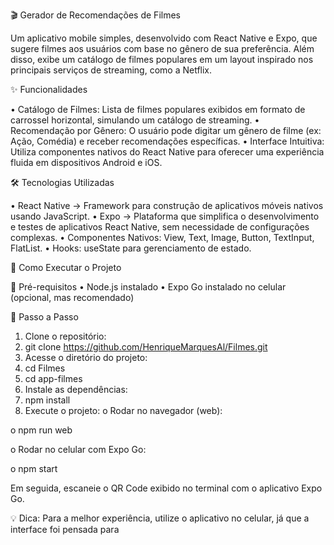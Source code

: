 🎬 Gerador de Recomendações de Filmes

Um aplicativo mobile simples, desenvolvido com React Native e Expo, que sugere filmes aos usuários com base no gênero de sua preferência. Além disso, exibe um catálogo de filmes populares em um layout inspirado nos principais serviços de streaming, como a Netflix.

✨ Funcionalidades

•	Catálogo de Filmes: Lista de filmes populares exibidos em formato de carrossel horizontal, simulando um catálogo de streaming.
•	Recomendação por Gênero: O usuário pode digitar um gênero de filme (ex: Ação, Comédia) e receber recomendações específicas.
•	Interface Intuitiva: Utiliza componentes nativos do React Native para oferecer uma experiência fluida em dispositivos Android e iOS.

🛠 Tecnologias Utilizadas

•	React Native → Framework para construção de aplicativos móveis nativos usando JavaScript.
•	Expo → Plataforma que simplifica o desenvolvimento e testes de aplicativos React Native, sem necessidade de configurações complexas.
•	Componentes Nativos: View, Text, Image, Button, TextInput, FlatList.
•	Hooks: useState para gerenciamento de estado.

🚀 Como Executar o Projeto

📌 Pré-requisitos
•	Node.js instalado
•	Expo Go instalado no celular (opcional, mas recomendado)

📂 Passo a Passo
1.	Clone o repositório:
2.	git clone https://github.com/HenriqueMarquesAl/Filmes.git
3.	Acesse o diretório do projeto:
4.	cd Filmes
5.	cd app-filmes
6.	Instale as dependências:
7.	npm install
8.	Execute o projeto:
o	Rodar no navegador (web):

o	npm run web

o	Rodar no celular com Expo Go:

o	npm start

Em seguida, escaneie o QR Code exibido no terminal com o aplicativo Expo Go.


💡 Dica: Para a melhor experiência, utilize o aplicativo no celular, já que a interface foi pensada para
